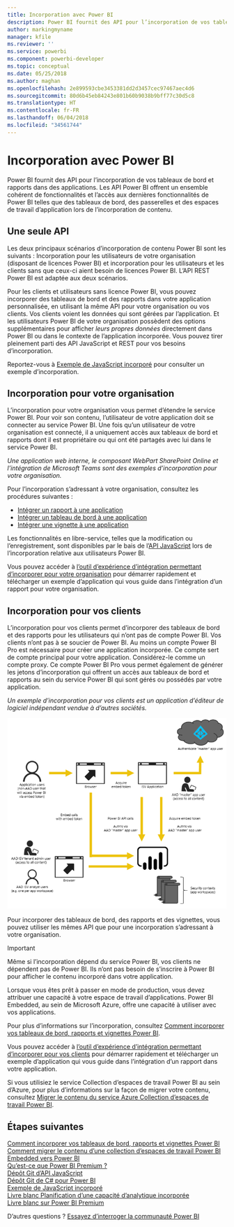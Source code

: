 ```yaml
---
title: Incorporation avec Power BI
description: Power BI fournit des API pour l’incorporation de vos tableaux de bord et rapports dans des applications.
author: markingmyname
manager: kfile
ms.reviewer: ''
ms.service: powerbi
ms.component: powerbi-developer
ms.topic: conceptual
ms.date: 05/25/2018
ms.author: maghan
ms.openlocfilehash: 2e899593cbe3453381dd2d3457cec97467aec4d6
ms.sourcegitcommit: 80d6b45eb84243e801b60b9038b9bff77c30d5c8
ms.translationtype: HT
ms.contentlocale: fr-FR
ms.lasthandoff: 06/04/2018
ms.locfileid: "34561744"
---
```

# <a name="embedding-with-power-bi"></a>Incorporation avec Power BI
Power BI fournit des API pour l’incorporation de vos tableaux de bord et rapports dans des applications. Les API Power BI offrent un ensemble cohérent de fonctionnalités et l’accès aux dernières fonctionnalités de Power BI telles que des tableaux de bord, des passerelles et des espaces de travail d’application lors de l’incorporation de contenu.

## <a name="a-single-api"></a>Une seule API
Les deux principaux scénarios d’incorporation de contenu Power BI sont les suivants :  Incorporation pour les utilisateurs de votre organisation (disposant de licences Power BI) et incorporation pour les utilisateurs et les clients sans que ceux-ci aient besoin de licences Power BI. L’API REST Power BI est adaptée aux deux scénarios. 

Pour les clients et utilisateurs sans licence Power BI, vous pouvez incorporer des tableaux de bord et des rapports dans votre application personnalisée, en utilisant la même API pour votre organisation ou vos clients. Vos clients voient les données qui sont gérées par l’application. Et les utilisateurs Power BI de votre organisation possèdent des options supplémentaires pour afficher *leurs propres données* directement dans Power BI ou dans le contexte de l’application incorporée. Vous pouvez tirer pleinement parti des API JavaScript et REST pour vos besoins d’incorporation.

Reportez-vous à [Exemple de JavaScript incorporé](https://microsoft.github.io/PowerBI-JavaScript/demo/) pour consulter un exemple d’incorporation.

## <a name="embedding-for-your-organization"></a>Incorporation pour votre organisation
L’incorporation pour votre organisation vous permet d’étendre le service Power BI. Pour voir son contenu, l’utilisateur de votre application doit se connecter au service Power BI. Une fois qu’un utilisateur de votre organisation est connecté, il a uniquement accès aux tableaux de bord et rapports dont il est propriétaire ou qui ont été partagés avec lui dans le service Power BI. 

*Une application web interne, le composant WebPart SharePoint Online et l’intégration de Microsoft Teams sont des exemples d’incorporation pour votre organisation.*

Pour l’incorporation s’adressant à votre organisation, consultez les procédures suivantes :

* [Intégrer un rapport à une application](integrate-report.md)
* [Intégrer un tableau de bord à une application](integrate-dashboard.md)
* [Intégrer une vignette à une application](integrate-tile.md)

Les fonctionnalités en libre-service, telles que la modification ou l’enregistrement, sont disponibles par le bais de l’[API JavaScript](https://github.com/Microsoft/PowerBI-JavaScript) lors de l’incorporation relative aux utilisateurs Power BI.

Vous pouvez accéder à [l’outil d’expérience d’intégration permettant d’incorporer pour votre organisation](https://aka.ms/embedsetup/UserOwnsData) pour démarrer rapidement et télécharger un exemple d’application qui vous guide dans l’intégration d’un rapport pour votre organisation.

## <a name="embedding-for-your-customers"></a>Incorporation pour vos clients
L’incorporation pour vos clients permet d’incorporer des tableaux de bord et des rapports pour les utilisateurs qui n’ont pas de compte Power BI. Vos clients n’ont pas à se soucier de Power BI. Au moins un compte Power BI Pro est nécessaire pour créer une application incorporée. Ce compte sert de compte principal pour votre application. Considérez-le comme un compte proxy. Ce compte Power BI Pro vous permet également de générer les jetons d’incorporation qui offrent un accès aux tableaux de bord et rapports au sein du service Power BI qui sont gérés ou possédés par votre application. 

*Un exemple d’incorporation pour vos clients est un application d’éditeur de logiciel indépendant vendue à d’autres sociétés.*

![Flux relatif à l’incorporation de vos clients](media/embedding/powerbi-embed-flow.png)

Pour incorporer des tableaux de bord, des rapports et des vignettes, vous pouvez utiliser les mêmes API que pour une incorporation s’adressant à votre organisation.

> [!IMPORTANT]
> Même si l’incorporation dépend du service Power BI, vos clients ne dépendent pas de Power BI. Ils n’ont pas besoin de s’inscrire à Power BI pour afficher le contenu incorporé dans votre application.
> 

Lorsque vous êtes prêt à passer en mode de production, vous devez attribuer une capacité à votre espace de travail d’applications. Power BI Embedded, au sein de Microsoft Azure, offre une capacité à utiliser avec vos applications.

Pour plus d’informations sur l’incorporation, consultez [Comment incorporer vos tableaux de bord, rapports et vignettes Power BI](embedding-content.md).

Vous pouvez accéder à [l’outil d’expérience d’intégration permettant d’incorporer pour vos clients](https://aka.ms/embedsetup/AppOwnsData) pour démarrer rapidement et télécharger un exemple d’application qui vous guide dans l’intégration d’un rapport dans votre application.

Si vous utilisiez le service Collection d’espaces de travail Power BI au sein d’Azure, pour plus d’informations sur la façon de migrer votre contenu, consultez [Migrer le contenu du service Azure Collection d’espaces de travail Power BI](migrate-from-powerbi-embedded.md).

## <a name="next-steps"></a>Étapes suivantes
[Comment incorporer vos tableaux de bord, rapports et vignettes Power BI](embedding-content.md)  
[Comment migrer le contenu d’une collection d’espaces de travail Power BI Embedded vers Power BI](migrate-from-powerbi-embedded.md)  
[Qu’est-ce que Power BI Premium ?](../service-premium.md)  
[Dépôt Git d’API JavaScript](https://github.com/Microsoft/PowerBI-JavaScript)  
[Dépôt Git de C# pour Power BI ](https://github.com/Microsoft/PowerBI-CSharp)  
[Exemple de JavaScript incorporé](https://microsoft.github.io/PowerBI-JavaScript/demo/)  
[Livre blanc Planification d’une capacité d’analytique incorporée](https://aka.ms/pbiewhitepaper)  
[Livre blanc sur Power BI Premium](https://aka.ms/pbipremiumwhitepaper)  

D’autres questions ? [Essayez d’interroger la communauté Power BI](http://community.powerbi.com/)

